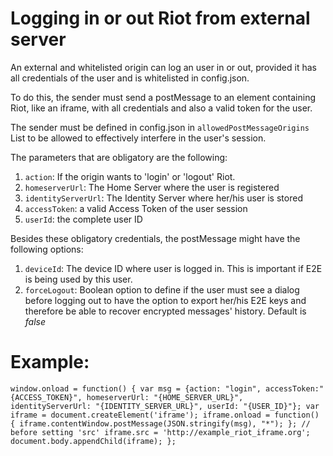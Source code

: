 Logging in or out Riot from external server
===========================================

An external and whitelisted origin can log an user in or out, provided
it has all credentials of the user and is whitelisted in config.json.

To do this, the sender must send a postMessage to an element containing
Riot, like an iframe, with all credentials and also a valid token for the user.

The sender must be defined in config.json in `allowedPostMessageOrigins` List
to be allowed to effectively interfere in the user's session.

The parameters that are obligatory are the following:

 1. `action`: If the origin wants to 'login' or 'logout' Riot.
 2. `homeserverUrl`: The Home Server where the user is registered
 3. `identityServerUrl`: The Identity Server where her/his user is stored
 4. `accessToken`: a valid Access Token of the user session
 5. `userId`: the complete user ID

Besides these obligatory credentials, the postMessage might have the following
options:

 1. `deviceId`: The device ID where user is logged in. This is important if
 E2E is being used by this user.
 2. `forceLogout`: Boolean option to define if the user must see a dialog
 before logging out to have the option to export her/his E2E keys and therefore
 be able to recover encrypted messages' history. Default is *false*

Example:
========

``
window.onload = function() {
    var msg = {action: "login", accessToken:"{ACCESS_TOKEN}", homeserverUrl: "{HOME_SERVER_URL}", identityServerUrl: "{IDENTITY_SERVER_URL}", userId: "{USER_ID}"};
    var iframe = document.createElement('iframe');
    iframe.onload = function() { iframe.contentWindow.postMessage(JSON.stringify(msg), "*"); }; // before setting 'src'
    iframe.src = 'http://example_riot_iframe.org';
    document.body.appendChild(iframe);
};
``
